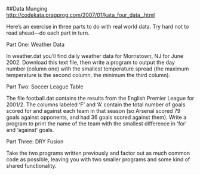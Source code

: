 
##Data Munging 
http://codekata.pragprog.com/2007/01/kata_four_data_.html

Here’s an exercise in three parts to do with real world data. Try hard not to read ahead—do each part in turn.

Part One: Weather Data

In weather.dat you’ll find daily weather data for Morristown, NJ for June 2002. Download this text file, then write a program to output the day number (column one) with the smallest temperature spread (the maximum temperature is the second column, the minimum the third column).

Part Two: Soccer League Table

The file football.dat contains the results from the English Premier League for 2001/2. The columns labeled ‘F’ and ‘A’ contain the total number of goals scored for and against each team in that season (so Arsenal scored 79 goals against opponents, and had 36 goals scored against them). Write a program to print the name of the team with the smallest difference in ‘for’ and ‘against’ goals.

Part Three: DRY Fusion

Take the two programs written previously and factor out as much common code as possible, leaving you with two smaller programs and some kind of shared functionality.



